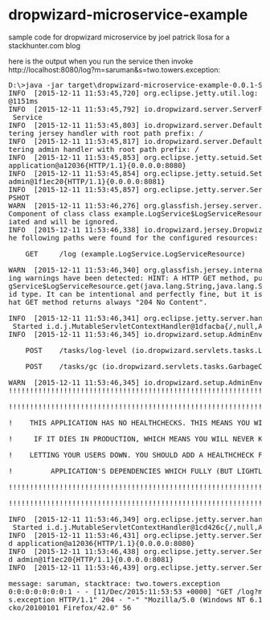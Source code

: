 # dropwizard-microservice-example
sample code for dropwizard microservice by joel patrick llosa for a stackhunter.com blog

here is the output when you run the service then invoke http://localhost:8080/log?m=saruman&s=two.towers.exception:

<pre>
D:\>java -jar target\dropwizard-microservice-example-0.0.1-SNAPSHOT.jar server
INFO  [2015-12-11 11:53:45,720] org.eclipse.jetty.util.log: Logging initialized
@1151ms
INFO  [2015-12-11 11:53:45,792] io.dropwizard.server.ServerFactory: Starting Log
 Service
INFO  [2015-12-11 11:53:45,803] io.dropwizard.server.DefaultServerFactory: Regis
tering jersey handler with root path prefix: /
INFO  [2015-12-11 11:53:45,817] io.dropwizard.server.DefaultServerFactory: Regis
tering admin handler with root path prefix: /
INFO  [2015-12-11 11:53:45,853] org.eclipse.jetty.setuid.SetUIDListener: Opened
application@a12036{HTTP/1.1}{0.0.0.0:8080}
INFO  [2015-12-11 11:53:45,854] org.eclipse.jetty.setuid.SetUIDListener: Opened
admin@1f1ec20{HTTP/1.1}{0.0.0.0:8081}
INFO  [2015-12-11 11:53:45,857] org.eclipse.jetty.server.Server: jetty-9.2.z-SNA
PSHOT
WARN  [2015-12-11 11:53:46,276] org.glassfish.jersey.server.ApplicationHandler:
Component of class class example.LogService$LogServiceResource cannot be instant
iated and will be ignored.
INFO  [2015-12-11 11:53:46,338] io.dropwizard.jersey.DropwizardResourceConfig: T
he following paths were found for the configured resources:

    GET     /log (example.LogService.LogServiceResource)

WARN  [2015-12-11 11:53:46,340] org.glassfish.jersey.internal.Errors: The follow
ing warnings have been detected: HINT: A HTTP GET method, public void example.Lo
gService$LogServiceResource.get(java.lang.String,java.lang.String), returns a vo
id type. It can be intentional and perfectly fine, but it is a little uncommon t
hat GET method returns always "204 No Content".

INFO  [2015-12-11 11:53:46,341] org.eclipse.jetty.server.handler.ContextHandler:
 Started i.d.j.MutableServletContextHandler@1dfacba{/,null,AVAILABLE}
INFO  [2015-12-11 11:53:46,345] io.dropwizard.setup.AdminEnvironment: tasks =

    POST    /tasks/log-level (io.dropwizard.servlets.tasks.LogConfigurationTask)

    POST    /tasks/gc (io.dropwizard.servlets.tasks.GarbageCollectionTask)

WARN  [2015-12-11 11:53:46,345] io.dropwizard.setup.AdminEnvironment:
!!!!!!!!!!!!!!!!!!!!!!!!!!!!!!!!!!!!!!!!!!!!!!!!!!!!!!!!!!!!!!!!!!!!!!!!!!!!!!!!

!!!!!!!!!!!!!!!!!!!!!!!!!!!!!!!!!!!!!!!!!!!!!!!!!!!!!!!!!!!!!!!!!!!!!!!!!!!!!!!!

!    THIS APPLICATION HAS NO HEALTHCHECKS. THIS MEANS YOU WILL NEVER KNOW      !

!     IF IT DIES IN PRODUCTION, WHICH MEANS YOU WILL NEVER KNOW IF YOU'RE      !

!    LETTING YOUR USERS DOWN. YOU SHOULD ADD A HEALTHCHECK FOR EACH OF YOUR    !

!         APPLICATION'S DEPENDENCIES WHICH FULLY (BUT LIGHTLY) TESTS IT.       !

!!!!!!!!!!!!!!!!!!!!!!!!!!!!!!!!!!!!!!!!!!!!!!!!!!!!!!!!!!!!!!!!!!!!!!!!!!!!!!!!

!!!!!!!!!!!!!!!!!!!!!!!!!!!!!!!!!!!!!!!!!!!!!!!!!!!!!!!!!!!!!!!!!!!!!!!!!!!!!!!!

INFO  [2015-12-11 11:53:46,349] org.eclipse.jetty.server.handler.ContextHandler:
 Started i.d.j.MutableServletContextHandler@1cd426c{/,null,AVAILABLE}
INFO  [2015-12-11 11:53:46,431] org.eclipse.jetty.server.ServerConnector: Starte
d application@a12036{HTTP/1.1}{0.0.0.0:8080}
INFO  [2015-12-11 11:53:46,438] org.eclipse.jetty.server.ServerConnector: Starte
d admin@1f1ec20{HTTP/1.1}{0.0.0.0:8081}
INFO  [2015-12-11 11:53:46,439] org.eclipse.jetty.server.Server: Started @1871ms

message: saruman, stacktrace: two.towers.exception
0:0:0:0:0:0:0:1 - - [11/Dec/2015:11:53:53 +0000] "GET /log?m=saruman&s=two.tower
s.exception HTTP/1.1" 204 - "-" "Mozilla/5.0 (Windows NT 6.1; WOW64; rv:42.0) Ge
cko/20100101 Firefox/42.0" 56
</pre>
